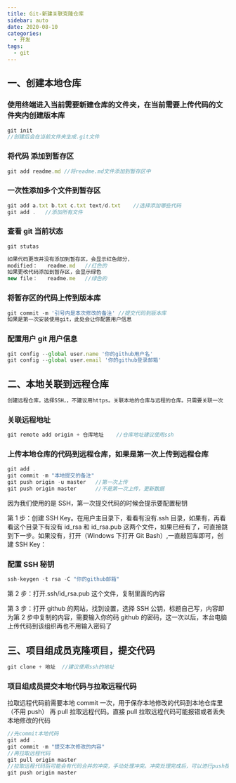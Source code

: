 ```yaml
---
title: Git-新建关联克隆仓库
sidebar: auto
date: 2020-08-10
categories:
  - 开发
tags:
  - git
---
```



## 一、创建本地仓库

### 使用终端进入当前需要新建仓库的文件夹，在当前需要上传代码的文件夹内创建版本库

```javascript
git init
//创建后会在当前文件夹生成.git文件
```

### 将代码 添加到暂存区

```javascript
git add readme.md //将readme.md文件添加到暂存区中
```

### 一次性添加多个文件到暂存区

```javascript
git add a.txt b.txt c.txt text/d.txt	//选择添加哪些代码
git add .	//添加所有文件
```

### 查看 git 当前状态

```javascript
git stutas
```

```javascript
如果代码更改并没有添加到暂存区，会显示红色部分，
modified：   readme.md   //红色的
如果更改代码添加到暂存区，会显示绿色
new file：	readme.me   //绿色的
```

### 将暂存区的代码上传到版本库

```javascript
git commit -m '引号内是本次修改的备注'	//提交代码到版本库
如果是第一次安装使用git，此处会让你配置用户信息
```

### 配置用户 git 用户信息

```javascript
git config --global user.name '你的github用户名'
git config --global user.email '你的github登录邮箱'
```

## 二、本地关联到远程仓库

```javascript
创建远程仓库，选择SSH，，不建议用https。关联本地的仓库与远程的仓库。只需要关联一次
```

### 关联远程地址

```javascript
git remote add origin + 仓库地址	//仓库地址建议使用ssh
```

### 上传本地仓库的代码到远程仓库，如果是第一次上传到远程仓库

```javascript
git add .
git commit -m "本地提交的备注"
git push origin -u master	//第一次上传
git push origin master		//不是第一次上传，更新数据
```

因为我们使用的是 SSH，第一次提交代码的时候会提示要配置秘钥

第 1 步：创建 SSH Key。在用户主目录下，看看有没有.ssh 目录，如果有，再看看这个目录下有没有 id_rsa 和 id_rsa.pub 这两个文件，如果已经有了，可直接跳到下一步。如果没有，打开（Windows 下打开 Git Bash）,一直敲回车即可，创建 SSH Key：

### 配置 SSH 秘钥

```javascript
ssh-keygen -t rsa -C "你的github邮箱"
```

第 2 步：打开.ssh/id_rsa.pub 这个文件，复制里面的内容

第 3 步：打开 github 的网站，找到设置，选择 SSH 公钥，标题自己写，内容即为第 2 步中复制的内容，需要输入你的码 github 的密码，这一次以后，本台电脑上传代码到该组织再也不用输入密码了

## 三、项目组成员克隆项目，提交代码

```javascript
git clone + 地址  //建议使用ssh的地址
```

### 项目组成员提交本地代码与拉取远程代码

拉取远程代码前需要本地 commit 一次，用于保存本地修改的代码到本地仓库里（不用 push）
再 pull 拉取远程代码。直接 pull 拉取远程代码可能报错或者丢失本地修改的代码

```javascript
//先commit本地代码
git add .
git commit -m "提交本次修改的内容"
//再拉取远程代码
git pull origin master
//拉取远程代码后可能会有代码合并的冲突，手动处理冲突。冲突处理完成后，可以进行push提交你本次修改的代码
git push origin master
```
